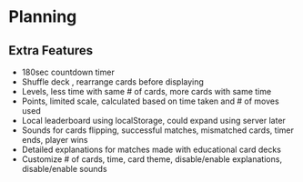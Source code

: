 # Planning

## Extra Features
- 180sec countdown timer
- Shuffle deck , rearrange cards before displaying
- Levels, less time with same # of cards, more cards with same time
- Points, limited scale, calculated based on time taken and # of moves used
- Local leaderboard using localStorage, could expand using server later
- Sounds for cards flipping, successful matches, mismatched cards, timer ends, player wins
- Detailed explanations for matches made with educational card decks
- Customize # of cards, time, card theme, disable/enable explanations, disable/enable sounds